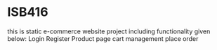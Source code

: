 # ISB416
this is static e-commerce website project including functionality given below:
Login
Register 
Product page
cart management
place order
